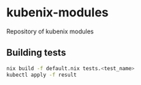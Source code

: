 # kubenix-modules

Repository of kubenix modules

## Building tests

```bash
nix build -f default.nix tests.<test_name>
kubectl apply -f result
```
